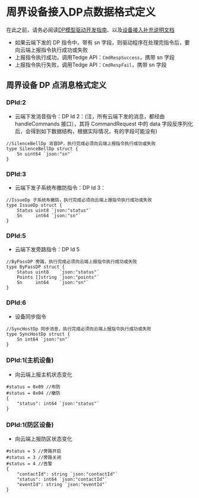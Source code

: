 # 周界设备接入DP点数据格式定义
在此之前，请务必阅读[DP模型驱动开发指南](./developdp.md)、以及[设备接入补充说明文档](./develop-addtion.md)
- 如果云端下发的 DP 指令中，带有 sn 字段，则驱动程序在处理完指令后，要向云端上报指令执行成功或失败
- 上报指令执行成功，调用Tedge API：`CmdRespSuccess`，携带 sn 字段
- 上报指令执行失败，调用Tedge API：`CmdRespFail`，携带 sn 字段

## 周界设备 DP 点消息格式定义
### DPId:2
- 云端下发消音指令：DP Id 2：(注，所有云端下发的消息，都经由 handleCommands 接口），其将 CommandRequest 中的 data 字段反序列化后，会得到如下数据结构，根据实际情况，有的字段可能没有)
```
//SilenceBellDp 消音DP，执行完成必须向云端上报指令执行成功或失败
type SilenceBellDp struct {
	Sn uint64 `json:"sn"`
}
```

### DPId:3
- 云端下发子系统布撤防指令：DP Id 3：
```
//IssueDp 子系统布撤防，执行完成必须向云端上报指令执行成功或失败
type IssueDp struct {
	Status uint8 `json:"status"`
	Sn     int64 `json:"sn"`
}
```

### DPId:5
- 云端下发旁路指令：DP Id 5
```
//ByPassDP 旁路，执行完成必须向云端上报指令执行成功或失败
type ByPassDP struct {
	Status uint8    `json:"status"`
	Points []string `json:"points"`
	Sn     int64    `json:"sn"`
}
```

### DPId:6
- 设备同步指令
```
//SyncHostDp 同步消息，执行完成必须向云端上报指令执行成功或失败
type SyncHostDp struct {
	Sn int64 `json:"sn"`
}
```

### DPId:1(主机设备)
- 向云端上报主机状态变化
```
#status = 0x09 //布防
#status = 0x04 //撤防
{
    "status": int64 `json:"status"`
}
```

### DPId:1(防区设备)
- 向云端上报防区状态变化
```
#status = 5 //旁路开启
#status = 3 //旁路关闭
#status = 4 //告警
{
    "contactId": string `json:"contactId"`
    "status": int64 `json:"contactId"`
    "eventId": string `json:"eventId"`
}
```
